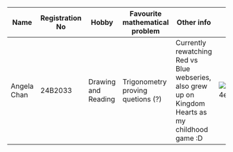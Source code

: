 Name | Registration No | Hobby | Favourite mathematical problem | Other info | Photo | Link To Profile
--- | --- | --- | --- | --- | --- | --- |
Angela Chan | 24B2033 | Drawing and Reading | Trigonometry proving quetions (?) | Currently rewatching Red vs Blue webseries, also grew up on Kingdom Hearts as my childhood game :D | ![7d9bbc170301f438cbd1a40980dde74e (1)](https://github.com/user-attachments/assets/c998144a-bafd-4c02-8771-490f9c3b6637) | [Angela](https://github.com/Angela-29)


